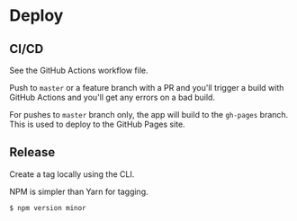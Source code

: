 # Deploy


## CI/CD

See the GitHub Actions workflow file.

Push to `master` or a feature branch with a PR and you'll trigger a build with GitHub Actions and you'll get any errors on a bad build.

For pushes to `master` branch only, the app will build to the `gh-pages` branch. This is used to deploy to the GitHub Pages site.


## Release

Create a tag locally using the CLI.

NPM is simpler than Yarn for tagging.

```sh
$ npm version minor
```
